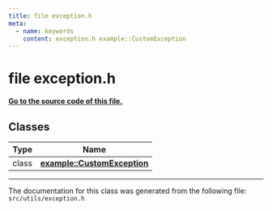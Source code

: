 ```yaml
---
title: file exception.h
meta:
  - name: keywords
    content: exception.h example::CustomException
---
```


# file exception.h

**[Go to the source code of this file.](exception_8h_source.md)**
## Classes

|Type|Name|
|-----|-----|
|class|[**example::CustomException**](classexample_1_1_custom_exception.md)|




----------------------------------------
The documentation for this class was generated from the following file: `src/utils/exception.h`
